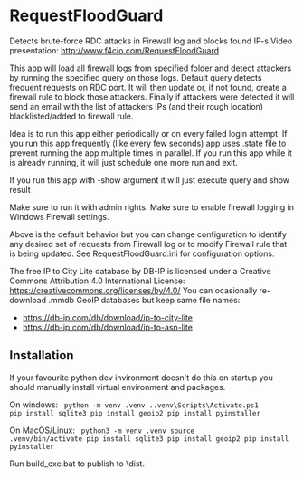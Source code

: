 # RequestFloodGuard
Detects brute-force RDC attacks in Firewall log and blocks found IP-s
Video presentation: http://www.f4cio.com/RequestFloodGuard

This app will load all firewall logs from specified folder and detect attackers by running the specified query on those logs. Default query detects frequent requests on RDC port. It will then update or, if not found, create a firewall rule to block those attackers. Finally if attackers were detected it will send an email with the list of attackers IPs (and their rough location) blacklisted/added to firewall rule.

Idea is to run this app either periodically or on every failed login attempt. If you run this app frequently (like every few seconds) app uses .state file to prevent running the app multiple times in parallel. If you run this app while it is already running, it will just schedule one more run and exit.

If you run this app with -show argument it will just execute query and show result

Make sure to run it with admin rights. Маke sure to enable firewall logging in Windows Firewall settings.

Above is the default behavior but you can change configuration to identify any desired set of requests from Firewall log
or to modify Firewall rule that is being updated. See RequestFloodGuard.ini for configuration options.

The free IP to City Lite database by DB-IP is licensed under a Creative Commons Attribution 4.0 International License:
https://creativecommons.org/licenses/by/4.0/
You can ocasionally re-download .mmdb GeoIP databases but keep same file names:
- https://db-ip.com/db/download/ip-to-city-lite
- https://db-ip.com/db/download/ip-to-asn-lite

## Installation
If your favourite python dev invironment doesn't do this on startup you should manually install virtual environment and packages.

On windows:
<code>
python -m venv .venv
.\.venv\Scripts\Activate.ps1
pip install sqlite3
pip install geoip2
pip install pyinstaller
</code>

On MacOS/Linux:
<code>
python3 -m venv .venv
source .venv/bin/activate
pip install sqlite3
pip install geoip2
pip install pyinstaller
</code>

Run build_exe.bat to publish to \dist.
